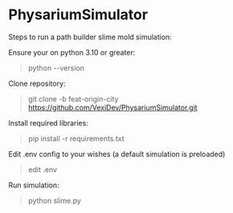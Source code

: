 # PhysariumSimulator

Steps to run a path builder slime mold simulation:

Ensure your on python 3.10 or greater:
> python --version

Clone repository:
> git clone -b feat-origin-city https://github.com/VexiDev/PhysariumSimulator.git

Install required libraries:
> pip install -r requirements.txt

Edit .env config to your wishes (a default simulation is preloaded)
> edit .env

Run simulation:
> python slime.py
